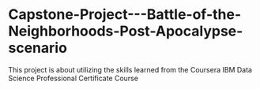 # Capstone-Project---Battle-of-the-Neighborhoods-Post-Apocalypse-scenario
This project is about utilizing the skills  learned from the Coursera IBM Data Science Professional Certificate Course
